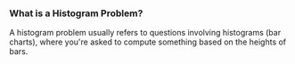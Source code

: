 ### What is a Histogram Problem?  
A histogram problem usually refers to questions involving histograms (bar charts), where you're asked to compute something based on the heights of bars.
